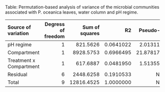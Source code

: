 

Table: Permutation-based analysis of variance of the microbial communities associated with P. oceanica leaves, water column and pH regime.

|Source of variation     | Degress of freedom| Sum of squares|        R2|  Pseudo-F|  P(>F)|
|:-----------------------|------------------:|--------------:|---------:|---------:|------:|
|pH regime               |                  1|       821.5626| 0.0641022|  2.013119| 0.1885|
|Compartment             |                  1|      8928.5753| 0.6966495| 21.878170| 0.0010|
|Treatment x Compartment |                  1|       617.6887| 0.0481950|  1.513556| 0.2077|
|Residual                |                  6|      2448.6258| 0.1910533|        NA|     NA|
|Total                   |                  9|     12816.4525| 1.0000000|        NA|     NA|
